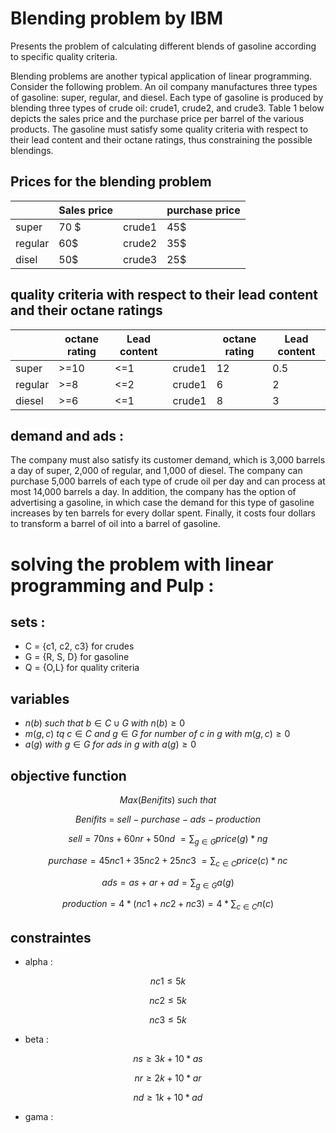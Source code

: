 # Blending problem by IBM

Presents the problem of calculating different blends of gasoline according to specific quality criteria.

Blending problems are another typical application of linear programming. Consider the following problem. An oil company manufactures three types of gasoline: super, regular, and diesel. Each type of gasoline is produced by blending three types of crude oil: crude1, crude2, and crude3. Table 1 below depicts the sales price and the purchase price per barrel of the various products. The gasoline must satisfy some quality criteria with respect to their lead content and their octane ratings, thus constraining the possible blendings.



## Prices for the blending problem

||Sales price|| purchase price|
|--|--|--|--|
|super| 70 $ | crude1| 45$|
regular | 60$ | crude2 | 35$|
disel | 50$ | crude3 | 25$|

## quality criteria with respect to their lead content and their octane ratings
||octane rating | Lead content | | octane rating | Lead content |
|--|--|--|--|--|--|
|super|>=10|<=1|crude1|12|0.5|
|regular|>=8|<=2|crude1|6|2|
|diesel|>=6|<=1|crude1|8|3|


## demand and ads : 
The company must also satisfy its customer demand, which is 3,000 barrels a day of super, 2,000 of regular, and 1,000 of diesel. The company can purchase 5,000 barrels of each type of crude oil per day and can process at most 14,000 barrels a day. In addition, the company has the option of advertising a gasoline, in which case the demand for this type of gasoline increases by ten barrels for every dollar spent. Finally, it costs four dollars to transform a barrel of oil into a barrel of gasoline.



# solving the problem with linear programming and Pulp : 

## sets : 
- C = {c1, c2, c3} for crudes
- G = {R, S, D} for gasoline 
- Q = {O,L} for quality criteria 

## variables 
- $n(b) \ such \ that \  b \in C \cup G \ with \ n(b) \ge 0$
- $m(g,c) \ tq \ c \in C \ and \ g \in G \ for \ number \ of \ c \ in \ g \ with \ m(g,c) \ge 0$
- $a(g) \ with \ g \in G \ for \ ads \ in \ g \ with \ a(g) \ge 0$

## objective function 

$$Max (Benifits) \ such \ that$$ 

$$Benifits \ = \ sell - purchase - ads - production$$ 

$$sell = 70 ns + 60 nr + 50 nd \ = \sum_{g \in G} price(g)*ng$$ 

$$purchase = 45 nc1 + 35 nc2 + 25 nc3 \ = \sum_{c \in C} price(c)*nc$$

$$ads= as + ar + ad = \sum_{g \in G} a(g)$$

$$production = 4*(nc1+nc2+nc3) = 4*\sum_{ c \in C} n(c)$$

## constraintes 
- alpha : 

$$nc1 \le 5k$$

$$nc2 \le 5k$$

$$nc3 \le 5k$$

- beta : 

$$ns \ge 3k+10*as$$

$$nr \ge 2k+10*ar$$

$$nd \ge 1k+10*ad$$

- gama : 

